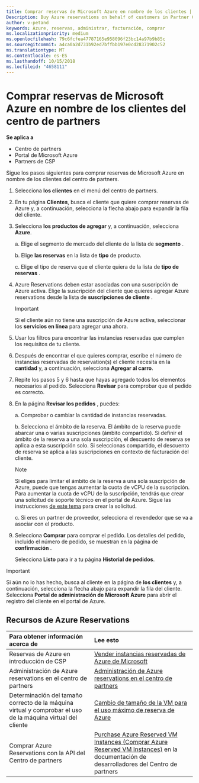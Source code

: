 ```yaml
---
title: Comprar reservas de Microsoft Azure en nombre de los clientes | Centro de partners
Description: Buy Azure reservations on behalf of customers in Partner Center.
author: v-petand
keywords: Azure, reservas, administrar, facturación, comprar
ms.localizationpriority: medium
ms.openlocfilehash: 79c6fcfea47787165e958096f23bc14a97b9b85c
ms.sourcegitcommit: a4ca0a2d731b92ed7bffbb197e0cd28371902c52
ms.translationtype: MT
ms.contentlocale: es-ES
ms.lasthandoff: 10/15/2018
ms.locfileid: "4658111"
---
```

# <a name="buy-microsoft-azure-reservations-on-behalf-of-your-customers-in-partner-center"></a>Comprar reservas de Microsoft Azure en nombre de los clientes del centro de partners 

**Se aplica a**

-  Centro de partners
-  Portal de Microsoft Azure
-  Partners de CSP

Sigue los pasos siguientes para comprar reservas de Microsoft Azure en nombre de los clientes del centro de partners.

1. Selecciona **los clientes** en el menú del centro de partners.  

2. En tu página **Clientes**, busca el cliente que quiere comprar reservas de Azure y, a continuación, selecciona la flecha abajo para expandir la fila del cliente.  

3. Selecciona **los productos de agregar** y, a continuación, selecciona **Azure**. 

    a. Elige el segmento de mercado del cliente de la lista de **segmento** .

    b. Elige **las reservas** en la lista de **tipo** de producto.

    c. Elige el tipo de reserva que el cliente quiera de la lista de **tipo de reservas** .

4. Azure Reservations deben estar asociadas con una suscripción de Azure activa. Elige la suscripción del cliente que quieres agregar Azure reservations desde la lista de **suscripciones de cliente** . 

    >[!IMPORTANT] 
    >Si el cliente aún no tiene una suscripción de Azure activa, seleccionar los **servicios en línea** para agregar una ahora. 

5. Usar los filtros para encontrar las instancias reservadas que cumplen los requisitos de tu cliente.  

6. Después de encontrar el que quieres comprar, escribe el número de instancias reservadas de reservation(s) el cliente necesita en la **cantidad** y, a continuación, selecciona **Agregar al carro**.  

7. Repite los pasos 5 y 6 hasta que hayas agregado todos los elementos necesarios al pedido. Selecciona **Revisar** para comprobar que el pedido es correcto.  

8. En la página **Revisar los pedidos** , puedes: 

    a. Comprobar o cambiar la cantidad de instancias reservadas.

    b. Selecciona el ámbito de la reserva. El ámbito de la reserva puede abarcar una o varias suscripciones (ámbito compartido). Si definir el ámbito de la reserva a una sola suscripción, el descuento de reserva se aplica a esta suscripción solo. Si seleccionas compartido, el descuento de reserva se aplica a las suscripciones en contexto de facturación del cliente. 

     >[!NOTE]
    >Si eliges para limitar el ámbito de la reserva a una sola suscripción de Azure, puede que tengas aumentar la cuota de vCPU de la suscripción. Para aumentar la cuota de vCPU de la suscripción, tendrás que crear una solicitud de soporte técnico en el portal de Azure. Sigue las instrucciones [de este tema](https://docs.microsoft.com/azure/azure-supportability/resource-manager-core-quotas-request) para crear la solicitud.    

    c. Si eres un partner de proveedor, selecciona el revendedor que se va a asociar con el producto.

9. Selecciona **Comprar** para comprar el pedido. Los detalles del pedido, incluido el número de pedido, se muestran en la página de **confirmación** .    
     
     Selecciona **Listo** para ir a tu página **Historial de pedidos**. 

>[!IMPORTANT]
>Si aún no lo has hecho, busca al cliente en la página de **los clientes** y, a continuación, selecciona la flecha abajo para expandir la fila del cliente. Selecciona **Portal de administración de Microsoft Azure** para abrir el registro del cliente en el portal de Azure.

## <a name="azure-reservations-resources"></a>Recursos de Azure Reservations
|**Para obtener información acerca de**   |**Lee esto**    |
|:-----------------------------|:-----------------|
|Reservas de Azure en introducción de CSP  | [Vender instancias reservadas de Azure de Microsoft](azure-reservations.md) |
|Administración de Azure reservations en el centro de partners | [Administración de Azure reservations en el centro de partners](azure-reservations-manage.md)
|Determinación del tamaño correcto de la máquina virtual y comprobar el uso de la máquina virtual del cliente   |[Cambio de tamaño de la VM para el uso máximo de reserva de Azure](azure-usage.md)   |
|Comprar Azure Reservations con la API del Centro de partners | [Purchase Azure Reserved VM Instances (Comprar Azure Reserved VM Instances)](https://docs.microsoft.com/partner-center/develop/purchase-azure-reservations) en la documentación de desarrolladores del Centro de partners

 


 
